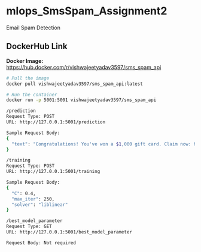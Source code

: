 # mlops_SmsSpam_Assignment2
Email Spam Detection

## DockerHub Link

**Docker Image:**  
https://hub.docker.com/r/vishwajeetyadav3597/sms_spam_api

```bash
# Pull the image
docker pull vishwajeetyadav3597/sms_spam_api:latest

# Run the container
docker run -p 5001:5001 vishwajeetyadav3597/sms_spam_api

/prediction
Request Type: POST
URL: http://127.0.0.1:5001/prediction

Sample Request Body:
{
  "text": "Congratulations! You've won a $1,000 gift card. Claim now: http:claimprize.com"
}

/training
Request Type: POST
URL: http://127.0.0.1:5001/training

Sample Request Body:
{
  "C": 0.4,
  "max_iter": 250,
  "solver": "liblinear"
}

/best_model_parameter
Request Type: GET
URL: http://127.0.0.1:5001/best_model_parameter

Request Body: Not required

